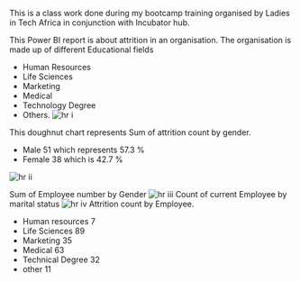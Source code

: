 This is a class work done during my bootcamp training organised by Ladies in Tech Africa in conjunction with Incubator hub. 

This Power BI report is about attrition in an organisation. 
The organisation is made up of different Educational fields 
  - Human Resources
  - Life Sciences
  - Marketing
  - Medical
  - Technology Degree
  - Others. 
![hr i](https://github.com/user-attachments/assets/a67eac15-1d7a-412b-bd8c-4b697f4298ee)

This doughnut chart represents Sum of attrition count by gender. 
   - Male 51 which represents 57.3 %
   - Female 38 which is 42.7 %

![hr ii](https://github.com/user-attachments/assets/3d14943e-0593-43b7-ac54-f7165384ec93)

Sum of Employee number by Gender
![hr iii](https://github.com/user-attachments/assets/7c713c26-c33d-4e4d-9586-aaab093e774b)
Count of current Employee by marital status 
![hr iv](https://github.com/user-attachments/assets/53277e6a-e60c-47a6-b2c9-0383b0651979)
Attrition count by Employee. 
  - Human resources 7
  - Life Sciences  89
  - Marketing 35
  - Medical 63
  - Technical Degree 32
  - other 11

